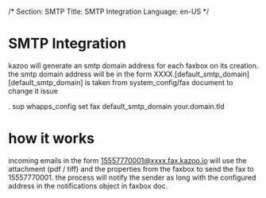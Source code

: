 /*
Section: SMTP
Title: SMTP Integration
Language: en-US
*/

# SMTP Integration
kazoo will generate an smtp domain address for each faxbox on its creation.
the smtp domain address will be in the form XXXX.[default_smtp_domain]
[default_smtp_domain] is taken from system_config/fax document to change it issue  

  . sup whapps_config set fax default_smtp_domain your.domain.tld

# how it works 
incoming emails in the form 15557770001@xxxx.fax.kazoo.io will use the attachment (pdf / tiff) 
and the properties from the faxbox to send the fax to 15557770001. 
the process will notify the sender as long with the configured address in the notifications object in faxbox doc.
